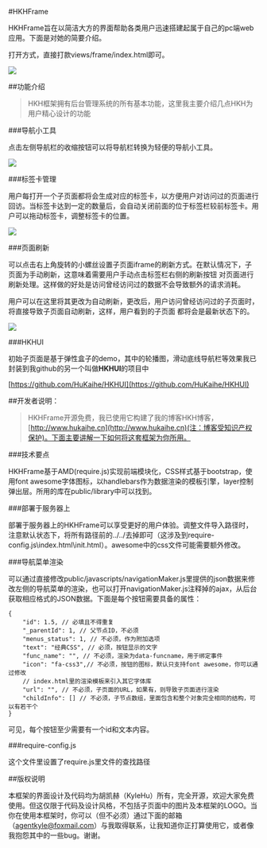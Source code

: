 #HKHFrame

HKHFrame旨在以简洁大方的界面帮助各类用户迅速搭建起属于自己的pc端web应用。下面是对她的简要介绍。

打开方式，直接打款views/frame/index.html即可。

![](http://i.imgur.com/2bk8KqI.jpg)

##功能介绍

>HKH框架拥有后台管理系统的所有基本功能，这里我主要介绍几点HKH为用户精心设计的功能

###导航小工具

点击左侧导航栏的收缩按钮可以将导航栏转换为轻便的导航小工具。

![](http://i.imgur.com/BVsaN7A.jpg)

###标签卡管理

用户每打开一个子页面都将会生成对应的标签卡，以方便用户对访问过的页面进行回访。当标签卡达到一定的数量后，会自动关闭前面的位于标签栏较前标签卡。用户可以拖动标签卡，调整标签卡的位置。

![](http://i.imgur.com/ujJrArE.jpg)

###页面刷新

可以点击右上角旋转的小螺丝设置子页面iframe的刷新方式。在默认情况下，子页面为手动刷新，这意味着需要用户手动点击标签栏右侧的刷新按钮
对页面进行刷新处理。这样做的好处是访问曾经访问过的数据不会导致额外的请求消耗。

用户可以在这里将其更改为自动刷新，更改后，用户访问曾经访问过的子页面时，将直接导致子页面自动刷新，这样，用户看到的子页面
都将会是最新状态下的。

![](http://i.imgur.com/5Y8vOyU.jpg)

###HKHUI

初始子页面是基于弹性盒子的demo，其中的轮播图，滑动底线导航栏等效果我已封装到我github的另一个叫做**HKHUI**的项目中

[https://github.com/HuKaihe/HKHUI](https://github.com/HuKaihe/HKHUI)

##开发者说明：

> HKHFrame开源免费，我已使用它构建了我的博客HKH博客，[http://www.hukaihe.cn](http://www.hukaihe.cn)(注：博客受知识产权保护)。下面主要讲解一下如何将这套框架为你所用。

###技术要点

HKHFrame基于AMD(require.js)实现前端模块化，CSS样式基于bootstrap，使用font awesome字体图标，以handlebars作为数据渲染的模板引擎，layer控制弹出层。所用的库在public/library中可以找到。

###部署于服务器上

部署于服务器上的HKHFrame可以享受更好的用户体验。调整文件导入路径时，注意默认状态下，将所有路径前的../../去掉即可（这涉及到require-config.js\index.html\init.html）。awesome中的css文件可能需要额外修改。

###导航菜单渲染

可以通过直接修改public/javascripts/navigationMaker.js里提供的json数据来修改左侧的导航菜单的渲染，也可以打开navigationMaker.js注释掉的ajax，从后台获取相应格式的JSON数据。下面是每个按钮需要具备的属性：

	{
		"id": 1.5, // 必填且不得重复
		"_parentId": 1, // 父节点ID，不必须
		"menus_status": 1, // 不必须，作为附加选项
		"text": "经典CSS", // 必须，按钮显示的文字
		"func_name": "", // 不必须，渲染为data-funcname，用于绑定事件
		"icon": "fa-css3",// 不必须，按钮的图标，默认只支持font awesome，你可以通过修改
		// index.html里的渲染模板来引入其它字体库
		"url": "", // 不必须，子页面的URL，如果有，则导致子页面进行渲染
		"childInfo": [] // 不必须，子节点数组，里面包含和整个对象完全相同的结构，可以有若干个
	}

可见，每个按钮至少需要有一个id和文本内容。

###require-config.js

这个文件里设置了require.js里文件的查找路径

##版权说明

本框架的界面设计及代码均为胡凯赫（KyleHu）所有，完全开源，欢迎大家免费使用。但这仅限于代码及设计风格，不包括子页面中的图片及本框架的LOGO。当你在使用本框架时，你可以（但不必须）通过下面的邮箱（agentkyle@foxmail.com）与我取得联系，让我知道你正打算使用它，或者像我抱怨其中的一些bug。谢谢。



